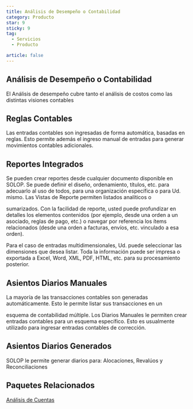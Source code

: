 ```yaml
---
title: Análisis de Desempeño o Contabilidad
category: Producto
star: 9
sticky: 9
tag:
  - Servicios
  - Producto

article: false
---
```

## Análisis de Desempeño o Contabilidad

El Análisis de desempeño cubre tanto el análisis de costos como las distintas visiones contables

## Reglas Contables

Las entradas contables son ingresadas de forma automática, basadas en reglas. Esto permite además el ingreso manual de entradas para generar movimientos contables adicionales.

## Reportes Integrados

Se pueden crear reportes desde cualquier documento disponible en SOLOP. Se puede definir el diseño, ordenamiento, títulos, etc. para adecuarlo al uso de todos, para una organización específica o para Ud. mismo. Las Vistas de Reporte permiten listados analíticos o

sumarizados. Con la facilidad de reporte, usted puede profundizar en detalles los elementos contenidos (por ejemplo, desde una orden a un asociado, reglas de pago, etc.) o navegar por referencia los ítems relacionados (desde una orden a facturas, envíos, etc. vinculado a esa orden).

Para el caso de entradas multidimensionales, Ud. puede seleccionar las dimensiones que desea listar. Toda la información puede ser impresa o exportada a Excel, Word, XML, PDF, HTML, etc. para su procesamiento posterior.

## Asientos Diarios Manuales

La mayoría de las transacciones contables son generadas automáticamente. Esto le permite listar sus transacciones en un

esquema de contabilidad múltiple. Los Diarios Manuales le permiten crear entradas contables para un esquema específico. Esto es usualmente utilizado para ingresar entradas contables de corrección.

## Asientos Diarios Generados

SOLOP le permite generar diarios para: Alocaciones, Revalúos y Reconciliaciones

## Paquetes Relacionados

[Análisis de Cuentas](../packages/accounting-analysis.md)
